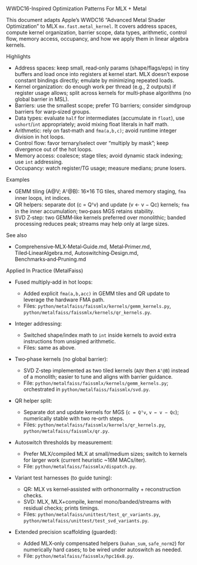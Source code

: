 WWDC16-Inspired Optimization Patterns For MLX + Metal

This document adapts Apple’s WWDC16 “Advanced Metal Shader Optimization” to MLX `mx.fast.metal_kernel`. It covers address spaces, compute kernel organization, barrier scope, data types, arithmetic, control flow, memory access, occupancy, and how we apply them in linear algebra kernels.

Highlights

- Address spaces: keep small, read‑only params (shape/flags/eps) in tiny buffers and load once into registers at kernel start. MLX doesn’t expose constant bindings directly; emulate by minimizing repeated loads.
- Kernel organization: do enough work per thread (e.g., 2 outputs) if register usage allows; split across kernels for multi‑phase algorithms (no global barrier in MSL).
- Barriers: use the smallest scope; prefer TG barriers; consider simdgroup barriers for warp‑sized groups.
- Data types: evaluate `half` for intermediates (accumulate in `float`), use `ushort`/`int` appropriately; avoid mixing float literals in half math.
- Arithmetic: rely on fast‑math and `fma(a,b,c)`; avoid runtime integer division in hot loops.
- Control flow: favor ternary/select over “multiply by mask”; keep divergence out of the hot loops.
- Memory access: coalesce; stage tiles; avoid dynamic stack indexing; use `int` addressing.
- Occupancy: watch register/TG usage; measure medians; prune losers.

Examples

- GEMM tiling (A@V; Aᵀ@B): 16×16 TG tiles, shared memory staging, `fma` inner loops, int indices.
- QR helpers: separate dot (c = Qᵀv) and update (v ← v − Qc) kernels; `fma` in the inner accumulation; two‑pass MGS retains stability.
- SVD Z‑step: two GEMM‑like kernels preferred over monolithic; banded processing reduces peak; streams may help only at large sizes.

See also

- Comprehensive‑MLX‑Metal‑Guide.md, Metal‑Primer.md, Tiled‑LinearAlgebra.md, Autoswitching‑Design.md, Benchmarks‑and‑Pruning.md

Applied In Practice (MetalFaiss)

- Fused multiply‑add in hot loops:
  - Added explicit `fma(a,b,acc)` in GEMM tiles and QR update to leverage the hardware FMA path.
  - Files: `python/metalfaiss/faissmlx/kernels/gemm_kernels.py`, `python/metalfaiss/faissmlx/kernels/qr_kernels.py`.

- Integer addressing:
  - Switched shape/index math to `int` inside kernels to avoid extra instructions from unsigned arithmetic.
  - Files: same as above.

- Two‑phase kernels (no global barrier):
  - SVD Z‑step implemented as two tiled kernels (`A@V` then `Aᵀ@B`) instead of a monolith; easier to tune and aligns with barrier guidance.
  - File: `python/metalfaiss/faissmlx/kernels/gemm_kernels.py`; orchestrated in `python/metalfaiss/faissmlx/svd.py`.

- QR helper split:
  - Separate dot and update kernels for MGS (`c = Qᵀv`, `v ← v − Qc`); numerically stable with two re‑orth steps.
  - Files: `python/metalfaiss/faissmlx/kernels/qr_kernels.py`, `python/metalfaiss/faissmlx/qr.py`.

- Autoswitch thresholds by measurement:
  - Prefer MLX/compiled MLX at small/medium sizes; switch to kernels for larger work (current heuristic ~16M MACs/iter).
  - File: `python/metalfaiss/faissmlx/dispatch.py`.

- Variant test harnesses (to guide tuning):
  - QR: MLX vs kernel‑assisted with orthonormality + reconstruction checks.
  - SVD: MLX, MLX+compile, kernel mono/banded/streams with residual checks; prints timings.
  - Files: `python/metalfaiss/unittest/test_qr_variants.py`, `python/metalfaiss/unittest/test_svd_variants.py`.

- Extended precision scaffolding (guarded):
  - Added MLX‑only compensated helpers (`kahan_sum`, `safe_norm2`) for numerically hard cases; to be wired under autoswitch as needed.
  - File: `python/metalfaiss/faissmlx/hpc16x8.py`.
